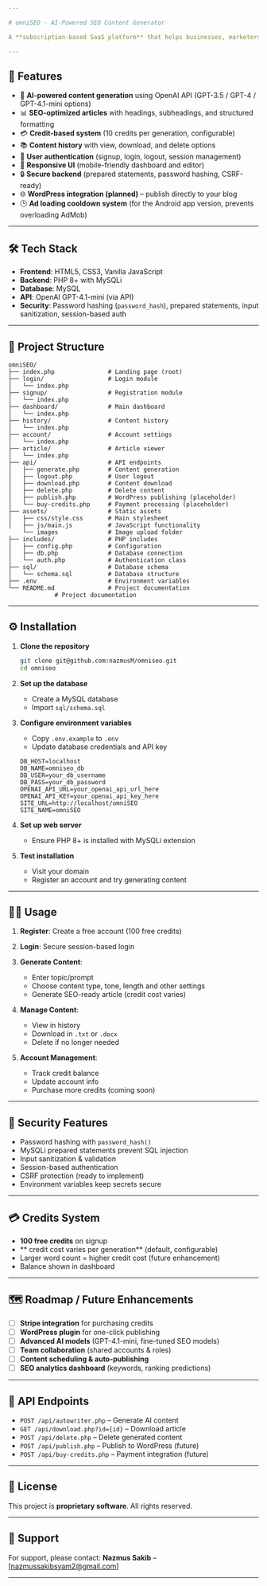 ```yaml
---

# omniSEO - AI-Powered SEO Content Generator

A **subscription-based SaaS platform** that helps businesses, marketers, and bloggers generate **SEO-optimized content** using advanced AI models.

---
```


## 🚀 Features

* 🤖 **AI-powered content generation** using OpenAI API (GPT-3.5 / GPT-4 / GPT-4.1-mini options)
* 📊 **SEO-optimized articles** with headings, subheadings, and structured formatting
* 💳 **Credit-based system** (10 credits per generation, configurable)
* 📚 **Content history** with view, download, and delete options
* 👤 **User authentication** (signup, login, logout, session management)
* 📱 **Responsive UI** (mobile-friendly dashboard and editor)
* 🔒 **Secure backend** (prepared statements, password hashing, CSRF-ready)
* 🌐 **WordPress integration (planned)** – publish directly to your blog
* 🕒 **Ad loading cooldown system** (for the Android app version, prevents overloading AdMob)

---

## 🛠 Tech Stack

* **Frontend**: HTML5, CSS3, Vanilla JavaScript
* **Backend**: PHP 8+ with MySQLi
* **Database**: MySQL
* **API**: OpenAI GPT-4.1-mini (via API)
* **Security**: Password hashing (`password_hash`), prepared statements, input sanitization, session-based auth

---

## 📂 Project Structure

```
omniSEO/
├── index.php               # Landing page (root)
├── login/                  # Login module
│   └── index.php
├── signup/                 # Registration module
│   └── index.php
├── dashboard/              # Main dashboard
│   └── index.php
├── history/                # Content history
│   └── index.php
├── account/                # Account settings
│   └── index.php
├── article/                # Article viewer
│   └── index.php
├── api/                    # API endpoints
│   ├── generate.php        # Content generation
│   ├── logout.php          # User logout
│   ├── download.php        # Content download
│   ├── delete.php          # Delete content
│   ├── publish.php         # WordPress publishing (placeholder)
│   └── buy-credits.php     # Payment processing (placeholder)
├── assets/                 # Static assets
│   ├── css/style.css       # Main stylesheet
│   ├── js/main.js          # JavaScript functionality 
    └── images              # Image upload folder
├── includes/               # PHP includes
│   ├── config.php          # Configuration
│   ├── db.php              # Database connection
│   └── auth.php            # Authentication class
├── sql/                    # Database schema
│   └── schema.sql          # Database structure
├── .env                    # Environment variables
└── README.md               # Project documentation
             # Project documentation
```

---

## ⚙️ Installation

1. **Clone the repository**

   ```bash
   git clone git@github.com:nazmusM/omniseo.git
   cd omniseo
   ```

2. **Set up the database**

   * Create a MySQL database
   * Import `sql/schema.sql`

3. **Configure environment variables**

   * Copy `.env.example` to `.env`
   * Update database credentials and API key

   ```env
   DB_HOST=localhost
   DB_NAME=omniseo_db
   DB_USER=your_db_username
   DB_PASS=your_db_password
   OPENAI_API_URL=your_openai_api_url_here
   OPENAI_API_KEY=your_openai_api_key_here
   SITE_URL=http://localhost/omniSEO
   SITE_NAME=omniSEO
   ```

4. **Set up web server**

   * Ensure PHP 8+ is installed with MySQLi extension

5. **Test installation**

   * Visit your domain
   * Register an account and try generating content

---

## 🧑‍💻 Usage

1. **Register**: Create a free account (100 free credits)
2. **Login**: Secure session-based login
3. **Generate Content**:

   * Enter topic/prompt
   * Choose content type, tone, length and other settings
   * Generate SEO-ready article (credit cost varies)
4. **Manage Content**:

   * View in history
   * Download in `.txt` or `.docx`
   * Delete if no longer needed
5. **Account Management**:

   * Track credit balance
   * Update account info
   * Purchase more credits (coming soon)

---

## 🔐 Security Features

* Password hashing with `password_hash()`
* MySQLi prepared statements prevent SQL injection
* Input sanitization & validation
* Session-based authentication
* CSRF protection (ready to implement)
* Environment variables keep secrets secure

---

## 💳 Credits System

* **100 free credits** on signup
* ** credit cost varies per generation** (default, configurable)
* Larger word count = higher credit cost (future enhancement)
* Balance shown in dashboard

---

## 🗺 Roadmap / Future Enhancements

* [ ] **Stripe integration** for purchasing credits
* [ ] **WordPress plugin** for one-click publishing
* [ ] **Advanced AI models** (GPT-4.1-mini, fine-tuned SEO models)
* [ ] **Team collaboration** (shared accounts & roles)
* [ ] **Content scheduling & auto-publishing**
* [ ] **SEO analytics dashboard** (keywords, ranking predictions)

---

## 🔗 API Endpoints

* `POST /api/autowriter.php` – Generate AI content
* `GET /api/download.php?id={id}` – Download article
* `POST /api/delete.php` – Delete generated content
* `POST /api/publish.php` – Publish to WordPress (future)
* `POST /api/buy-credits.php` – Payment integration (future)

---

## 📜 License

This project is **proprietary software**.
All rights reserved.

---

## 📧 Support

For support, please contact:
**Nazmus Sakib** – \[[nazmussakibsyam2@gmail.com](mailto:nazmussakibsyam2@gmail.com)]

---


